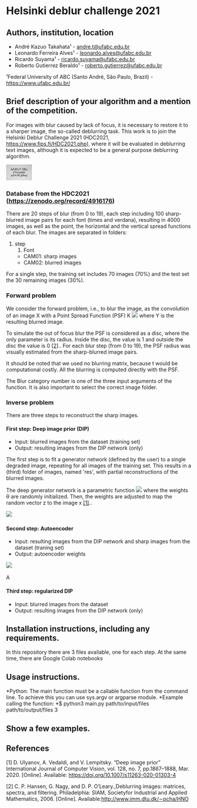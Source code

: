 # Helsinki deblur challenge 2021

## Authors, institution, location

* André Kazuo Takahata¹ - andre.t@ufabc.edu.br
* Leonardo Ferreira Alves¹ - leonardo.alves@ufabc.edu.br
* Ricardo Suyama¹ - ricardo.suyama@ufabc.edu.br
* Roberto Gutierrez Beraldo¹ - roberto.gutierrez@ufabc.edu.br

¹Federal University of ABC (Santo André, São Paulo, Brazil) - https://www.ufabc.edu.br/

## Brief description of your algorithm and a mention of the competition.
For images with blur caused by lack of focus, it is necessary to restore it to a sharper image, the so-called deblurring task. 
This work is to join the Helsinki Deblur Challenge 2021 (HDC2021, https://www.fips.fi/HDC2021.php), where it will be evaluated in deblurring text images, although it is expected to be a general purpose deblurring algorithm.   

<img src="focusStep_3_timesR_size_30_sample_0001.jpg" width="70">

### Database from the HDC2021 (https://zenodo.org/record/4916176)
There are 20 steps of blur (from 0 to 19), each step including 100 sharp-blurred image pairs for each font (times and verdana), resulting in 4000 images, as well as the point, the  horizontal and the vertical spread functions of each blur.
The images are separated in folders:

1. step
   1. Font
     - CAM01: sharp images
      - CAM02: blurred images
    

For a single step, the training set includes 70 images (70%) and the test set the 30 remaining images (30%). 

### Forward problem
We consider the forward problem, i.e., to blur the image, as the convolution of an image X with a Point Spread Function (PSF) K
<img src="https://render.githubusercontent.com/render/math?math=y = k*x,">
where Y is the resulting blurred image.

To simulate the out of focus blur the PSF is considered as a disc, where the only parameter is its radius. Inside the disc, the value is 1 and outside the disc the value is 0 [[2]](#1).. For each blur step (from 0 to 19), the PSF radius was visually estimated from the sharp-blurred image pairs.

It should be noted that we used no blurring matrix, because t would be computational costly. All the blurring is computed directly with the PSF.

The Blur category number is one of the three input arguments of the function. It is also important to select the correct image folder. 

### Inverse problem 
There are three steps to reconstruct the sharp images.

#### First step: Deep image prior (DIP)
* Input: blurred images from the dataset (training set)
* Output: resulting images from the DIP network (only)


The first step is to fit a generator network (defined by the user) to a single degraded image, repeating for all images of the training set.
This results in a (third) folder of images, named 'res', with partial reconstructions of the blurred images. 

The deep generator network is a parametric function <img src="https://render.githubusercontent.com/render/math?math=x = f_{\theta}(z)"> 
where the weights θ are  randomly initialized. Then, the weights are adjusted to map the random vector z to the image x [[1]](#1)..

<img src="https://render.githubusercontent.com/render/math?math=\theta^* = \arg\underset{\theta}{\min} E (f_{\theta}(z), x_0) "> 


#### Second step: Autoencoder
* Input: resulting images from the DIP network and sharp images from the dataset (traning set)
* Output: autoencoder weights

<img src="https://render.githubusercontent.com/render/math?math=(f_{\theta}(z), x_0) "> 


A

#### Third step: regularized DIP

* Input: blurred images from the dataset 
* Output: resulting images from the DIP network (only)


## Installation instructions, including any requirements.
In this repository there are 3 files available, one for each step.
At the same time, there are Google Colab notebooks 


## Usage instructions.
*Python: The main function must be a callable function from the command line. To achieve this you can use sys.argv or argparse module.
*Example calling the function:
*$ python3 main.py path/to/input/files path/to/output/files 3


## Show a few examples.





## References
<a id="1">[1]</a> 
D. Ulyanov, A. Vedaldi, and V. Lempitsky.
“Deep image prior” International Journal of Computer Vision, vol. 128, no. 7, pp.1867–1888, Mar. 2020. [Online]. Available: https://doi.org/10.1007/s11263-020-01303-4

<a id="2">[2]</a> 
C.   P.   Hansen,   G.   Nagy,   and   D.   P.   O’Leary.,Deblurring   images:   matrices,   spectra,   and   filtering. Philadelphia:   SIAM,   Societyfor  Industrial  and  Applied  Mathematics,  2006.  [Online].  Available:http://www.imm.dtu.dk/∼pcha/HNO
